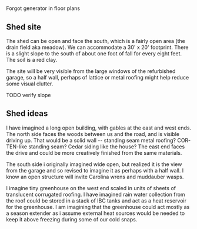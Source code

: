 #

Forgot generator in floor plans

## Shed site

The shed can be open and face the south, which is a fairly open area (the drain field aka meadow). We can  accommodate a 30' x 20' footprint. There is a slight slope to the south of about one foot of fall for every eight feet. The soil is a red clay.

The site will be very visible from the large windows of the refurbished garage, so a half wall, perhaps of lattice or metal roofing might help reduce some visual clutter.

 TODO verify slope

 ## Shed ideas

 I have imagined a long open building, with gables at the east and west ends. The north side faces the woods between us and the road, and is visible driving up. That would be a solid wall -- standing seam metal roofing? COR-TEN-like standing seam? Cedar siding like the house? The east end faces the drive and could be more creatively finished from the same materials.

 The south side i originally imagined wide open, but realized it is the view from the garage and so revised to imagine it as perhaps with a half wall. I know an open structure will invite Carolina wrens and muddauber wasps.

 I imagine tiny greenhouse on the west end scaled in units of sheets of translucent corrugated roofing. I have imagined rain water collection from the roof could be stored in a stack of IBC tanks and act as a heat reservoir for the greenhouse. I am imagining that the greenhouse could act mostly as a season extender as i assume external heat sources would be needed to keep it above freezing during some of our cold snaps. 